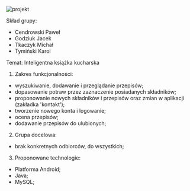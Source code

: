 ![projekt](http://zapodaj.net/images/56306e3492ca0.png) 



Skład grupy:
  - Cendrowski Paweł
  - Godziuk Jacek
  - Tkaczyk Michał
  - Tymiński Karol

Temat: Inteligentna książka kucharska
  
  1. Zakres funkcjonalności:
   -  wyszukiwanie, dodawanie i przeglądanie przepisów;
   -  dopasowanie potraw przez zaznaczenie posiadanych składników;
   -  proponowanie nowych składników i przepisów oraz zmian w aplikacji (zakładka 'kontakt');
   -  tworzenie nowego konta i logowanie;
   -  ocena przepisów;
   -  dodawanie przepisów do ulubionych;
  2. Grupa docelowa:
   - brak konkretnych odbiorców, do wszystkich;
  3. Proponowane technologie:
   - Platforma Android;
   - Java;
   - MySQL;
    

